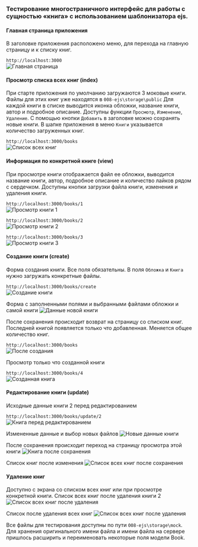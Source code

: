 ### Тестирование многостраничного интерфейс для работы с сущностью «книга» с использованием шаблонизатора ejs.
 
#### Главная страница приложения
В заголовке приложения расположено меню, для перехода на главную страницу и к списку книг.

`http://localhost:3000`  
![Главная страница](storage/README/01.01%20Главная%20страница.png)

#### Просмотр списка всех книг (index)
При старте приложения по умолчанию загружаются 3 моковые книги. Файлы для этих книг уже находятся в `008-ejs\storage\public` 
Для каждой книги в списке выводится иконка обложки, название книги, автор и подробное описание. Доступны функции `Просмотр`, `Изменение`, `Удаление`. С помощью кнопки `Добавить` в заголовке можно сохранять новые книги. В шапке приложения в меню `Книги` указывается количество загруженных книг.

`http://localhost:3000/books`  
![Список всех книг](storage/README/02.01%20Просмотр%20списка%20всех%20книг.png)

#### Информация по конкретной книге (view)
При просмотре книги отображается файл ее обложки, выводится название книги, автор, подробное описание и количество лайков рядом с сердечком. Доступны кнопки загрузки файла книги, изменения и удаления книги. 

`http://localhost:3000/books/1`  
![Просмотр книги 1](storage/README/03.01%20Просмотр%20книги%201.png)

`http://localhost:3000/books/2`  
![Просмотр книги 2](storage/README/03.02%20Просмотр%20книги%202.png)

`http://localhost:3000/books/3`  
![Просмотр книги 3](storage/README/03.03%20Просмотр%20книги%203.png)

#### Создание книги (create) 
Форма создания книги. Все поля обязательны. В поля `Обложка` и `Книга` нужно загружать конкретные файлы.  

`http://localhost:3000/books/create`  
![Создание книги](storage/README/04.01%20Создание%20книги.%20Пустая%20страница.png)

Форма с заполненными полями и выбранными файлами обложки и самой книги 
![Данные новой книги](storage/README/04.02%20Создание%20книги.%20Данные%20новой%20книги.png) 

После сохранения происходит возврат на страницу со списком книг. Последней книгой появляется только что добавленная. Меняется общее количество книг. 

`http://localhost:3000/books`  
![После создания](storage/README/04.03%20Создание%20книги.%20После%20сохранения.png) 

Просмотр только что созданной книги

`http://localhost:3000/books/4`  
![Созданная книга](storage/README/04.04%20Создание%20книги.%20Просмотр%20созданной%20книги.png) 

#### Редактирование книги (update)
Исходные данные книги 2 перед редактированием 

`http://localhost:3000/books/update/2`  
![Книга перед редактированием](storage/README/05.01%20Редактирование%20книги.%20Исходные%20данные.png) 

Измененные данные и выбор новых файлов
![Новые данные книги](storage/README/05.02%20Редактирование%20книги.%20Новые%20данные.png) 

После сохранения происходит переход на страницу просмотра этой книги
![Книга после сохранения](storage/README/05.03%20Редактирование%20книги.%20Книга%20после%20редактирования.png)

Список книг после изменения 
![Список всех книг после сохранения](storage/README/05.04%20Редактирование%20книги.%20Список%20всех%20книг%20после%20редактирования.png) 
 
#### Удаление книг 
Доступно с экрана со списком всех книг или при просмотре конкретной книги.
Список всех книг после удаления книги 2
![Список всех книг после удаления](storage/README/06.01%20Удаление%20книги.%20Удаление%20одной%20книги.png) 

Список после удаления всех книг
![Список всех книг после удаления](storage/README/06.02%20Удаление%20книги.%20Удаление%20всех%20книг.png) 


Все файлы для тестирования доступны по пути `008-ejs\storage\mock`.
Для хранения оригинального имени файла и имени файла на сервере пришлось расширить и переименовать некоторые поля модели Book.  